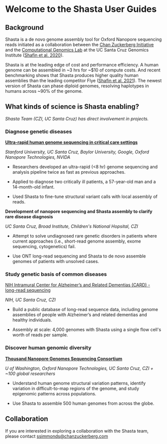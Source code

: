 # Welcome to the Shasta User Guides

## Background

Shasta is a de novo genome assembly tool for Oxford Nanopore sequencing reads initiated as a collaboration between the [Chan Zuckerberg Initiative](https://chanzuckerberg.com/) and the [Computational Genomics Lab](https://cglgenomics.ucsc.edu/) at the UC Santa Cruz Genomics Institute ([Shafin et al. 2020](https://doi.org/10.1038/s41592-021-01299-w)). 

Shasta is at the leading edge of cost and performance efficiency. A human genome can be assembled in ~3 hrs for ~$10 of compute costs. And recent benchmarking shows that Shasta produces higher quality human assemblies than the leading competitor Flye ([Shafin et al. 2021](https://doi.org/10.1038/s41587-020-0503-6)). The newest version of Shasta can phase diploid genomes, resolving haplotypes in humans across ~90% of the genome.

## What kinds of science is Shasta enabling?
*Shasta Team (CZI, UC Santa Cruz) has direct involvement in projects.*

### Diagnose genetic diseases

**[Ultra-rapid human genome sequencing in critical care settings](https://doi.org/10.1038/s41587-022-01221-5)**

*Stanford University, UC Santa Cruz, Baylor University, Google, Oxford Nanopore Technologies, NVIDA*

- Researchers developed an ultra-rapid (<8 hr) genome sequencing and analysis pipeline twice as fast as previous approaches.

- Applied to diagnose two critically ill patients, a 57-year-old man and a 14-month-old infant.

- Used Shasta to fine-tune structural variant calls with local assembly of reads.

**Development of nanopore sequencing and Shasta assembly to clarify rare disease diagnosis**

*UC Santa Cruz, Broad Institute, Children's National Hopsital, CZI*

- Attempt to solve undiagnosed rare genetic disorders in patients where current approaches (i.e., short-read genome assembly, exome sequencing, cytogenetics) fail.

- Use ONT long-read sequencing and Shasta to de novo assemble genomes of patients with unsolved cases.

### Study genetic basis of common diseases

[NIH Intramural Center for Alzheimer’s and Related Dementias (CARD) - long-read sequencing](https://card.nih.gov/research-programs/long-read-sequencing)

*NIH, UC Santa Cruz, CZI*

- Build a public database of long-read sequence data, including genome assemblies of people with Alzheimer’s and related dementias and healthy individuals.

- Assembly at scale: 4,000 genomes with Shasta using a single flow cell's worth of reads per sample.

### Discover human genomic diversity

**[Thousand Nanopore Genomes Sequencing Consortium](https://millerlaboratory.com/1000G-ONT.html)**

*U of Washington, Oxford Nanopore Technologies, UC Santa Cruz, CZI + ~100 global researchers*

- Understand human genome structural variation patterns, identify variation in difficult-to-map regions of the genome, and study epigenomic patterns across populations.

- Use Shasta to assemble 500 human genomes from across the globe.

## Collaboration

If you are interested in exploring a collaboration with the Shasta team, please contact ssimmonds@chanzuckerberg.com

